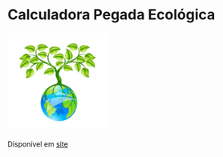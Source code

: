 # Calculadora Pegada Ecológica
<div style="width: 200px; height: 200px">
    <img src="./assets/images/logo.png">
</div>

Disponível em [site](https://senacprogweb7lagoas.github.io/projetointegrador/)